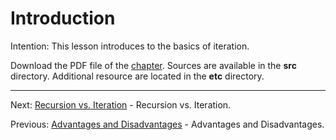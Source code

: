 # Introduction

Intention: This lesson introduces to the basics of iteration.

Download the PDF file of the [chapter](chapter_8.pdf). Sources are available in the <b>src</b> directory. 
Additional resource are located in the <b>etc</b> directory.

<hr>

Next: [Recursion vs. Iteration](chapter_9.md "Recursion vs. Iteration") - Recursion vs. Iteration.

Previous: [Advantages and Disadvantages](chapter_7.md "Advantages and Disadvantages") - Advantages and Disadvantages.